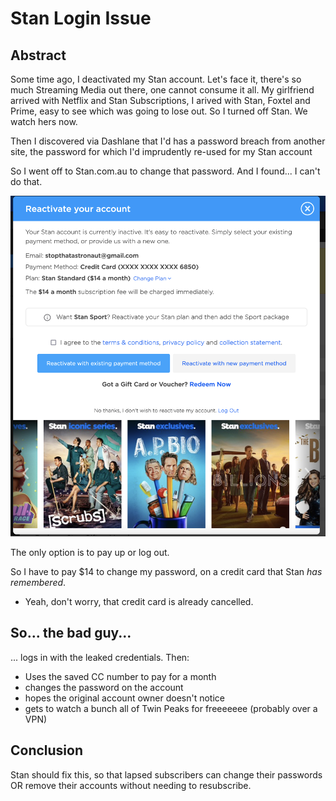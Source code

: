 # Stan Login Issue

## Abstract

Some time ago, I deactivated my Stan account. Let's face it, there's so much Streaming Media out there, one cannot consume it all. My girlfriend arrived with Netflix and Stan Subscriptions, I arived with Stan, Foxtel and Prime, easy to see which was going to lose out. So I turned off Stan. We watch hers now.

Then I discovered via Dashlane that I'd has a password breach from another site, the password for which I'd imprudently re-used for my Stan account

So I went off to Stan.com.au to change that password. And I found... I can't do that.

![Stan login page](LoginPage.png)

The only option is to pay up or log out.

So I have to pay $14 to change my password, on a credit card that Stan _has remembered_.

* Yeah, don't worry, that credit card is already cancelled.

## So... the bad guy...

... logs in with the leaked credentials. Then:

- Uses the saved CC number to pay for a month
- changes the password on the account
- hopes the original account owner doesn't notice
- gets to watch a bunch all of Twin Peaks for freeeeeee (probably over a VPN)

## Conclusion

Stan should fix this, so that lapsed subscribers can change their passwords OR remove their accounts without needing to resubscribe.
